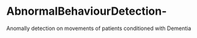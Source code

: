 # AbnormalBehaviourDetection-
Anomally detection on movements of patients conditioned with Dementia

